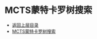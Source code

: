 # MCTS蒙特卡罗树搜索

- [返回上层目录](../reinforcement-learning.md)
- [MCTS蒙特卡罗树搜索](monte-carlo-tree-search/monte-carlo-tree-search.md)

